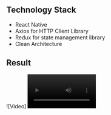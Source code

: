## Technology Stack
- React Native
- Axios for HTTP Client Library
- Redux for state management library
- Clean Architecture

## Result
![Video] 
<video src='/record/video_record.mp4' width=180/>

